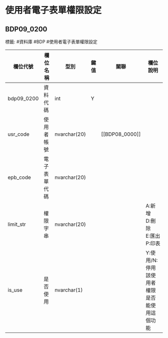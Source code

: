 # 使用者電子表單權限設定
## BDP09_0200 
標籤: #資料庫 #BDP #使用者電子表單權限設定

| 欄位代號        | 欄位名稱   | 型別           | 鍵值          | 關聯                               | 欄位說明                             |
| ----------- | ------ | ------------ | ----------- | -------------------------------- | -------------------------------- |
| bdp09\_0200 | 資料代碼   | int          | Y           |                                  |                                  |
| usr\_code   | 使用者帳號  | nvarchar(20) | 			|[[BDP08_0000]] |                                  |
| epb\_code   | 電子表單代碼 | nvarchar(20) |             |                                  |
| limit\_str  | 權限字串   | nvarchar(20) |             |				| A:新增<br>D:刪除<br>E:匯出<br>P:印表<br> |
| is\_use     | 是否使用   | nvarchar(1)  |             |                                  | Y:使用/N:停用<br>該使用者權限是否能使用這個功能<br> |